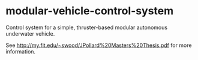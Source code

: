 # modular-vehicle-control-system
Control system for a simple, thruster-based modular autonomous underwater vehicle.

See http://my.fit.edu/~swood/JPollard%20Masters%20Thesis.pdf for more information.
